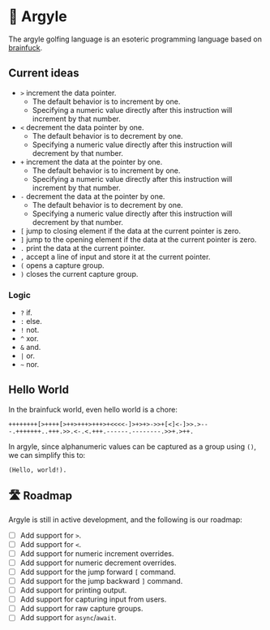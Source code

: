 # 🌈 Argyle

The argyle golfing language is an esoteric programming language based on [brainfuck](https://en.wikipedia.org/wiki/Brainfuck#:~:text=The%20language%27s%20name%20is%20a,the%20boundaries%20of%20computer%20programming.).

## Current ideas

- `>` increment the data pointer.
  - The default behavior is to increment by one.
  - Specifying a numeric value directly after this instruction will increment by that number.
- `<` decrement the data pointer by one.
  - The default behavior is to decrement by one.
  - Specifying a numeric value directly after this instruction will decrement by that number.
- `+` increment the data at the pointer by one.
  - The default behavior is to increment by one.
  - Specifying a numeric value directly after this instruction will increment by that number.
- `-` decrement the data at the pointer by one.
  - The default behavior is to decrement by one.
  - Specifying a numeric value directly after this instruction will decrement by that number.
- `[` jump to closing element if the data at the current pointer is zero.
- `]` jump to the opening element if the data at the current pointer is zero.
- `.` print the data at the current pointer.
- `,` accept a line of input and store it at the current pointer.
- `(` opens a capture group.
- `)` closes the current capture group.

### Logic

- `?` if.
- `:` else.
- `!` not.
- `^` xor.
- `&` and.
- `|` or.
- `~` nor.

## Hello World

In the brainfuck world, even hello world is a chore:

```brainfuck
++++++++[>++++[>++>+++>+++>+<<<<-]>+>+>->>+[<]<-]>>.>---.+++++++..+++.>>.<-.<.+++.------.--------.>>+.>++.
```

In argyle, since alphanumeric values can be captured as a group using `()`, we can simplify this to:

```argyle
(Hello, world!).
```

## 🛣️ Roadmap

Argyle is still in active development, and the following is our roadmap:

- [ ] Add support for `>`.
- [ ] Add support for `<`.
- [ ] Add support for numeric increment overrides.
- [ ] Add support for numeric decrement overrides.
- [ ] Add support for the jump forward `[` command.
- [ ] Add support for the jump backward `]` command.
- [ ] Add support for printing output.
- [ ] Add support for capturing input from users.
- [ ] Add support for raw capture groups.
- [ ] Add support for `async`/`await`.
